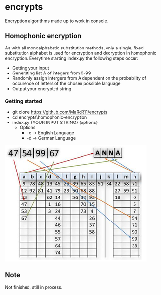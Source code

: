 # encrypts

Encryption algorithms made up to work in console.

## Homophonic encryption
As with all monoalphabetic substitution methods, only a single, fixed substitution alphabet is used for encryption and decryption in homophonic encryption.
Everytime starting index.py the following steps occur:
  - Getting your input
  - Generating list A of integers from 0-99
  - Randomly assign intergers from A dependent on the probability of occurence of letters of the chosen possible language
  - Output your encrypted string
### Getting started
  - git clone https://github.com/MaRcR11/encrypts
  - cd encrypts\homophonic-encryption
  - index.py {YOUR INPUT STRING} {options}
    - Options
      - -e -> English Language
      - -d -> German Language


![text](img1.PNG)

## Note

Not finished, still in process.
